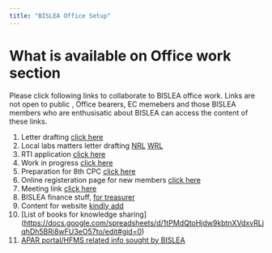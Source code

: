 ```yaml
---
title: "BISLEA Office Setup"
---
```


What is available on Office work section
======

Please click following links to collaborate to BISLEA office work. Links are not open to public , Office bearers, EC memebers and those BISLEA members who are enthusisatic about BISLEA can access the content of these links. 
1. Letter drafting [click here](https://docs.google.com/document/d/1KwhZ1eueSxfeZq-fk9XW4xNr8DehZYAkOFYB77h1_-k/edit?usp=sharing)
2. Local labs matters letter drafting [NRL](https://docs.google.com/document/d/113dosl21lLmuMsXqYAPHr4OXG3yBojzph8yYk3HU1Cg/edit) [WRL](https://docs.google.com/document/d/1lJchtAVI7GT1MC8uB7GCb04-lDTZEZ5x_JYkHD4fO6c/edit)
3. RTI application [click here](https://docs.google.com/document/d/1j7eF31LXPUR4LGRz5NqYHWBaNjV2qzo2b8KUtOliU6U/edit)
4. Work in progress [click here](https://docs.google.com/spreadsheets/d/1RGDa8r_RovbSdfYECCV-8K_HJPUaw8yWOwiWBmezaqc/edit#gid=0)
5. Preparation for 8th CPC [click here](https://docs.google.com/spreadsheets/d/1dYxbl0OyuYDcvJYjfmeQakg6efz9xNMipki_1q_2LXA/edit#gid=0)
6. Online registeration page for new members [click here](https://docs.google.com/forms/d/e/1FAIpQLSc6yCjwtZHgoOYeKsLWQIDQdsrGzw0dHzhgiTGV30D-IPCl1w/viewform)
7. Meeting link [click here](https://meet.google.com/rrd-wzzs-chj)
8. BISLEA finance stuff, [for treasurer](https://drive.google.com/drive/folders/1Ast1I0PfdSFTVDkXjvxU-f5pMOX9wTZX)
9. Content for website [kindly add](https://docs.google.com/document/d/13iAfOgis4w0W_XjJfwM7FIzv0PGiZoDokq6tidSwIm8/edit)
10. [List of books for knowledge sharing] (https://docs.google.com/spreadsheets/d/1tPMdQtoHjdw9kbtnXVdxvRLjqhDh5BRi8wFU3eO57to/edit#gid=0)
11. [APAR portal/HFMS related info sought by BISLEA](https://docs.google.com/forms/d/1G21wHyqsos71sK8gX4VFuF6f-WpzjVTlDGveYBuxfQA/edit)

